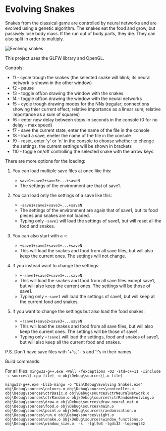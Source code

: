 # Evolving Snakes
Snakes from the classical game are controlled by neural networks and are evolved using a genetic algorithm. The snakes eat the food and grow, but passively lose body mass. If the run out of body parts, they die. They can also split in order to multiply.

![Evolving snakes](https://cloud.githubusercontent.com/assets/12662877/13763264/981f20b8-ea4d-11e5-94d7-91d2242d5c01.png)

This project uses the GLFW library and OpenGL.

Controls:
* f1 - cycle trough the snakes  (the selected snake will blink; its neural network is shown in the other window)
* f2 - pause
* f3 - toggle off/on drawing the window with the snakes
* f4 - toggle off/on drawing the window with the neural networks
* f5 - cycle trough drawing modes for the NNs (regular; connections showing thier current effect; relative importance as a linear sum; relative importance as a sum of squares)
* f6 - enter new delay between steps in seconds in the console (0 for no delay - max speed)
* f7 - save the current state, enter the name of the file in the console
* f8 - load a save, eneter the name of the file in the console
* f9 - reset, enter 'y' or 'n' in the console to choose whether to chenge the settings, the current settings will be shown in brackets
* f10 - toggle on/off controlling the selected snake with the arrow keys.

There are more options for the loading:

1. You can load multiple save files at once like this:
    * `save1+save2+save3+...+saveN`
    * The settings of the environment are that of save1.

2. You can load only the settings of a save like this:
    * `-save1+save2+save3+...+saveN`
    * The settings of the environment are again that of save1, but its food pieces and snakes are not loaded.
    * Typing only `-save1` will load the settings of save1, but will reset all the food and snakes.

3. You can also start with a `+`:
    * `+save1+save2+save3+...+saveN`
    * This will load the snakes and food from all save files, but will also keep the current ones. The settings will not change.

4. If you instead want to change the settings:
    * `+-save1+save2+save3+...saveN`
    * This will load the snakes and food from all save files except save1, but will also keep the current ones. The settings will be those of save1.
    * Typing only `+-save1` will load the settings of save1, but will keep all the current food and snakes.

5. If you want to change the settings but also load the food snakes:
    * `+!save1+save2+save3+...saveN`
    * This will load the snakes and food from all save files, but will also keep the current ones. The settings will be those of save1.
    * Typing only `+!save1` will load the settings, food and snakes of save1, but will also keep all the current food and snakes.

P.S. Don't have save files with '+'s, '-'s and '!'s in their names.

Build commands:

For all files: `mingw32-g++.exe -Wall -fexceptions -O2 -std=c++11 -Iinclude -c sources\[.cpp file] -o obj\Debug\sources\[.o file]`

`mingw32-g++.exe -Llib-mingw -o "bin\Debug\Evolving Snakes.exe" obj\Debug\sources\colours.o obj\Debug\sources\controller.o obj\Debug\sources\ctrBasic.o obj\Debug\sources\ctrNeuralNetwork.o obj\Debug\sources\ctrRandom.o obj\Debug\sources\ctrRandomEvolving.o obj\Debug\sources\draw.o obj\Debug\sources\draw_neural_net.o obj\Debug\sources\food.o obj\Debug\sources\main.o obj\Debug\sources\point.o obj\Debug\sources\randomisation.o obj\Debug\sources\run.o obj\Debug\sources\sight.o obj\Debug\sources\snake.o obj\Debug\sources\window_functions.o obj\Debug\sources\window_size.o  -s  -lglfw3 -lgdi32 -lopengl32`
